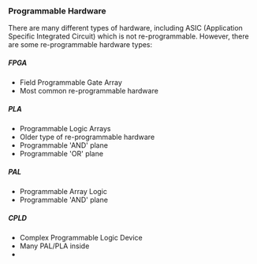 ### Programmable Hardware

There are many different types of hardware, including ASIC (Application Specific Integrated Circuit) which is not re-programmable. However, there are some re-programmable hardware types:
##### FPGA
- Field Programmable Gate Array
- Most common re-programmable hardware
##### PLA
- Programmable Logic Arrays
- Older type of re-programmable hardware
- Programmable 'AND' plane
- Programmable 'OR' plane
##### PAL
- Programmable Array Logic
- Programmable 'AND' plane
##### CPLD
- Complex Programmable Logic Device
- Many PAL/PLA inside
- 